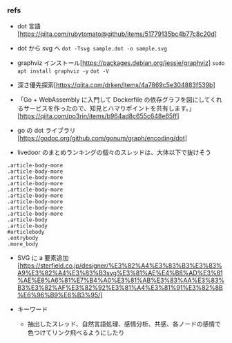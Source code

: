 ### refs

- dot 言語[https://qiita.com/rubytomato@github/items/51779135bc4b77c8c20d]
- dot から svg へ
  `dot -Tsvg sample.dot -o sample.svg`

- graphviz インストール[https://packages.debian.org/jessie/graphviz]
  `sudo apt install graphviz -y`
  `dot -V`
- 深さ優先探索[https://qiita.com/drken/items/4a7869c5e304883f539b]

- 「Go + WebAssembly に入門して Dockerfile の依存グラフを図にしてくれるサービスを作ったので、知見とハマりポイントを共有します。」[https://qiita.com/po3rin/items/b964ad8c655c648e65ff]
- go の dot ライブラリ[https://godoc.org/github.com/gonum/graph/encoding/dot]

- livedoor のまとめランキングの個々のスレッドは、大体以下で抜けそう

```
.article-body-more
.article-body-more
.article-body-more
.article-body-more
.article-body-more
.article-body-more
.article-body-more
.article-body-more
.article-body-more
.article-body
.article-body
#articlebody
.entrybody
.more_body
```

- SVG に a 要素追加[https://sterfield.co.jp/designer/%E3%82%A4%E3%83%B3%E3%83%A9%E3%82%A4%E3%83%B3svg%E3%81%AE%E4%B8%AD%E3%81%AE%E8%A6%81%E7%B4%A0%E3%81%AB%E3%83%AA%E3%83%B3%E3%82%AF%E3%82%92%E3%81%A4%E3%81%91%E3%82%8B%E6%96%B9%E6%B3%95/]

- キーワード
  - 抽出したスレッド、自然言語処理、感情分析、共感、各ノードの感情で色つけてリンク飛べるようにしたり
